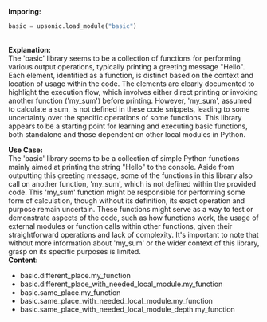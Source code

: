 <b class="custom_code_highlight_green">Imporing:</b><br>
```python
basic = upsonic.load_module("basic")
```
<br><b class="custom_code_highlight_green">Explanation:</b><br>The 'basic' library seems to be a collection of functions for performing various output operations, typically printing a greeting message "Hello". Each element, identified as a function, is distinct based on the context and location of usage within the code. The elements are clearly documented to highlight the execution flow, which involves either direct printing or invoking another function ('my_sum') before printing. However, 'my_sum', assumed to calculate a sum, is not defined in these code snippets, leading to some uncertainty over the specific operations of some functions. This library appears to be a starting point for learning and executing basic functions, both standalone and those dependent on other local modules in Python.

<b class="custom_code_highlight_green">Use Case:</b><br>The 'basic' library seems to be a collection of simple Python functions mainly aimed at printing the string "Hello" to the console. Aside from outputting this greeting message, some of the functions in this library also call on another function, 'my_sum', which is not defined within the provided code. This 'my_sum' function might be responsible for performing some form of calculation, though without its definition, its exact operation and purpose remain uncertain. These functions might serve as a way to test or demonstrate aspects of the code, such as how functions work, the usage of external modules or function calls within other functions, given their straightforward operations and lack of complexity. It's important to note that without more information about 'my_sum' or the wider context of this library, grasp on its specific purposes is limited.
<br><b class="custom_code_highlight_green">Content:</b><br>
  - basic.different_place.my_function
  - basic.different_place_with_needed_local_module.my_function
  - basic.same_place.my_function
  - basic.same_place_with_needed_local_module.my_function
  - basic.same_place_with_needed_local_module_depth.my_function
